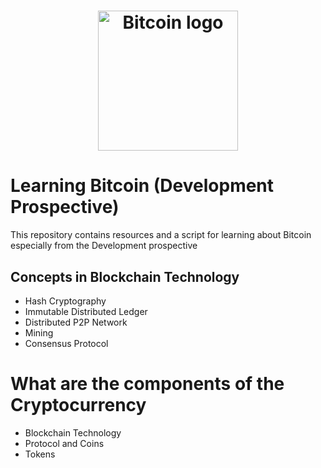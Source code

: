 <h1 align="center">
  <img alt="Bitcoin logo" src="assets/bitcoin-logo.png" width="224px"/><br/>
</h1>

# Learning Bitcoin (Development Prospective)
This repository contains resources and a script for learning about Bitcoin especially from the Development prospective

## Concepts in Blockchain Technology
- Hash Cryptography
- Immutable Distributed Ledger
- Distributed P2P Network
- Mining
- Consensus Protocol

# What are the components of the Cryptocurrency 
- Blockchain Technology
- Protocol and Coins
- Tokens
